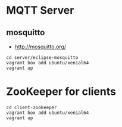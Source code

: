 # MQTT Server
## mosquitto
- http://mosquitto.org/

```
cd server/eclipse-mosquitto
vagrant box add ubuntu/xenial64
vagrant up
```

# ZooKeeper for clients

```
cd client-zookeeper
vagrant box add ubuntu/xenial64
vagrant up
```
